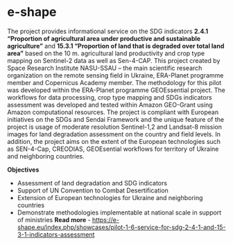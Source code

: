# e-shape
The project provides informational service on the SDG indicators **2.4.1 “Proportion of agricultural area under productive and sustainable agriculture”** and **15.3.1 “Proportion of land that is degraded over total land area”** based on the 10 m. agricultural land productivity and crop type mapping on Sentinel-2 data as well as Sen-4-CAP. This project created by Space Research Institute NASU-SSAU – the main scientific research organization on the remote sensing field in Ukraine, ERA-Planet programme member and Copernicus Academy member. The methodology for this pilot was developed within the ERA-Planet programme GEOEssential project. The workflows for data processing, crop type mapping and SDGs indicators assessment was developed and tested within Amazon GEO-Grant using Amazon computational resources. The project is compliant with European initiatives on the SDGs and Sendai Framework and the unique feature of the project is usage of moderate resolution Sentinel-1,2 and Landsat-8 mission images for land degradation assessment on the country and field levels. In addition, the project aims on the extent of the European technologies such as SEN-4-Cap, CREODIAS, GEOEsential workflows for territory of Ukraine and neighboring countries.

**Objectives**
- Assessment of land degradation and SDG indicators
- Support of UN Convention to Combat Desertification
- Extension of European technologies for Ukraine and neighboring countries
- Demonstrate methodologies implementable at national scale in support of ministries
**Read more** - https://e-shape.eu/index.php/showcases/pilot-1-6-service-for-sdg-2-4-1-and-15-3-1-indicators-assessment
